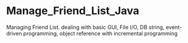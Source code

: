 # Manage_Friend_List_Java
Managing Friend List. dealing with basic GUI, File I/O, DB string, event-driven programming, object reference with incremental programming
